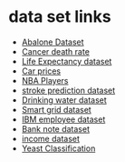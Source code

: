 # data set links 
- <a href="https://www.kaggle.com/rodolfomendes/abalone-dataset">Abalone Dataset</a>
- <a href="https://data.world/nrippner/ols-regression-challenge">Cancer death rate</a>
- <a href="https://www.kaggle.com/kumarajarshi/life-expectancy-who/">Life Expectancy dataset</a>
- <a href="https://www.kaggle.com/nehalbirla/vehicle-dataset-from-cardekho?ref=hackernoon.com&select=Car+details+v3.csv">Car prices</a>
- <a href="https://data.world/exercises/logistic-regression-exercise-1">NBA Players</a>
- <a href="https://www.kaggle.com/fedesoriano/stroke-prediction-dataset">stroke prediction dataset</a>
- <a href="https://www.kaggle.com/adityakadiwal/water-potability">Drinking water dataset</a>
- <a href="https://www.kaggle.com/pcbreviglieri/smart-grid-stability">Smart grid dataset</a>
- <a href="https://www.kaggle.com/pavansubhasht/ibm-hr-analytics-attrition-dataset">IBM employee dataset</a>
- <a href="https://www.kaggle.com/ritesaluja/bank-note-authentication-uci-data">Bank note dataset</a>
- <a href="https://www.kaggle.com/wenruliu/adult-income-dataset">income dataset</a>
- <a href="https://www.openml.org/d/181">Yeast Classification</a>
